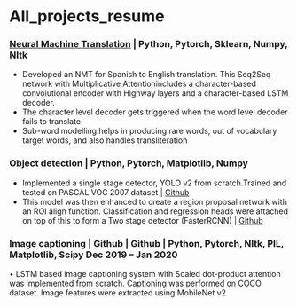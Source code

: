# All_projects_resume

### [__Neural Machine Translation__](https://github.com/RishikeshDhayarkar/cs224n/tree/master/a5) | Python, Pytorch, Sklearn, Numpy, Nltk
* Developed an NMT for Spanish to English translation.  This Seq2Seq network with Multiplicative Attentionincludes a character-based convolutional encoder with Highway layers and a character-based LSTM decoder.
* The character level decoder gets triggered when the word level decoder fails to translate
* Sub-word modelling helps in producing rare words, out of vocabulary target words, and also handles transliteration

### __Object detection__ | Python, Pytorch, Matplotlib, Numpy 
* Implemented a single stage detector, YOLO v2 from scratch.Trained and tested on PASCAL VOC 2007 dataset |
[Github](https://github.com/RishikeshDhayarkar/UMich-Computer-Vision/tree/master/yolo)
* This model was then enhanced to create a region proposal network with an ROI align function. Classification and
regression heads were attached on top of this to form a Two stage detector (FasterRCNN) | [Github](https://github.com/RishikeshDhayarkar/UMich-Computer-Vision/tree/master/fasterRCNN)

### Image captioning | Github | Github | Python, Pytorch, Nltk, PIL, Matplotlib, Scipy Dec 2019 – Jan 2020
• LSTM based image captioning system with Scaled dot-product attention was implemented from scratch.
Captioning was performed on COCO dataset. Image features were extracted using MobileNet v2
